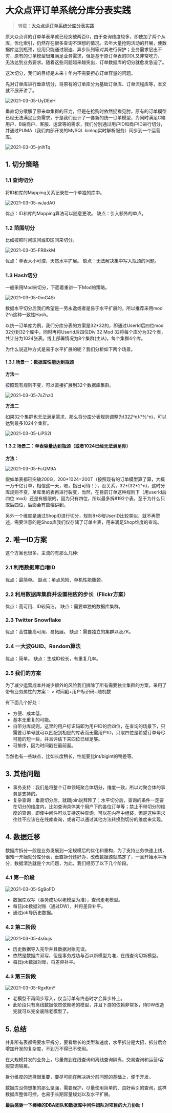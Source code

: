 # 大众点评订单系统分库分表实践

> 转载：[大众点评订单系统分库分表实践](https://tech.meituan.com/2016/11/18/dianping-order-db-sharding.html)

原大众点评的订单单表早就已经突破两百G，由于查询维度较多，即使加了两个从库，优化索引，仍然存在很多查询不理想的情况。去年大量抢购活动的开展，使数据库达到瓶颈，应用只能通过限速、异步队列等对其进行保护；业务需求层出不穷，原有的订单模型很难满足业务需求，但是基于原订单表的DDL又非常吃力，无法达到业务要求。随着这些问题越来越突出，订单数据库的切分就愈发急迫了。

这次切分，我们的目标是未来十年内不需要担心订单容量的问题。

先对订单库进行垂直切分，将原有的订单库分为基础订单库、订单流程库等，本文就不展开讲了。

![2021-03-05-UyDEeH](https://image.ldbmcs.com/2021-03-05-UyDEeH.jpg)

垂直切分缓解了原来单集群的压力，但是在抢购时依然捉襟见肘。原有的订单模型已经无法满足业务需求，于是我们设计了一套新的统一订单模型，为同时满足C端用户、B端商户、客服、运营等的需求，我们分别通过用户ID和商户ID进行切分，并通过PUMA（我们内部开发的MySQL binlog实时解析服务）同步到一个运营库。

![2021-03-05-jnlhTq](https://image.ldbmcs.com/2021-03-05-jnlhTq.jpg)

## 1. 切分策略

### 1.1 查询切分

将ID和库的Mapping关系记录在一个单独的库中。

![2021-03-05-wJadA0](https://image.ldbmcs.com/2021-03-05-wJadA0.jpg)

优点：ID和库的Mapping算法可以随意更改。
缺点：引入额外的单点。

### 1.2 范围切分

比如按照时间区间或ID区间来切分。

![2021-03-05-FR8xkM](https://image.ldbmcs.com/2021-03-05-FR8xkM.jpg)

优点：单表大小可控，天然水平扩展。
缺点：无法解决集中写入瓶颈的问题。

### 1.3 Hash切分

一般采用Mod来切分，下面着重讲一下Mod的策略。

![2021-03-05-0mG4Sr](https://image.ldbmcs.com/2021-03-05-0mG4Sr.jpg)

数据水平切分后我们希望是一劳永逸或者是易于水平扩展的，所以推荐采用mod 2^n这种一致性Hash。

以统一订单库为例，我们分库分表的方案是32*32的，即通过UserId后四位mod 32分到32个库中，同时再将UserId后四位Div 32 Mod 32将每个库分为32个表，共计分为1024张表。线上部署情况为8个集群(主从)，每个集群4个库。

为什么说这种方式是易于水平扩展的呢？我们分析如下两个场景。

#### 1.3.1 场景一：数据库性能达到瓶颈

**方法一**

按照现有规则不变，可以直接扩展到32个数据库集群。

![2021-03-05-7sZhz0](https://image.ldbmcs.com/2021-03-05-7sZhz0.jpg)

**方法二**

如果32个集群也无法满足需求，那么将分库分表规则调整为(32*2^n)*(32⁄2^n)，可以达到最多1024个集群。

![2021-03-05-LiPS2l](https://image.ldbmcs.com/2021-03-05-LiPS2l.jpg)

#### 1.3.2 场景二：单表容量达到瓶颈（或者1024已经无法满足你）

**方法：**

![2021-03-05-FcQM9A](https://image.ldbmcs.com/2021-03-05-FcQM9A.jpg)

假如单表都已突破200G，200\*1024=200T（按照现有的订单模型算了算，大概一万千亿订单，相信这一天，嗯，指日可待！），没关系，32\*(32*2^n)，这时分库规则不变，单库里的表再进行裂变，当然，在目前订单这种规则下（用userId后四位 mod）还是有极限的，因为只有四位，所以最多拆8192个表，至于为什么只取后四位，后面会有篇幅讲到。

另外一个维度是通过ShopID进行切分，规则8*8和UserID比较类似，就不再赘述，需要注意的是Shop库我们仅存储了订单主表，用来满足Shop维度的查询。

## 2. 唯一ID方案

这个方案也很多，主流的有那么几种:

### 2.1 利用数据库自增ID

优点：最简单。 缺点：单点风险、单机性能瓶颈。

### 2.2 利用数据库集群并设置相应的步长（Flickr方案）

优点：高可用、ID较简洁。 缺点：需要单独的数据库集群。

### 2.3 Twitter Snowflake

优点：高性能高可用、易拓展。 缺点：需要独立的集群以及ZK。

### 2.4 一大波GUID、Random算法

优点：简单。 缺点：生成ID较长，有重复几率。

### 2.5 我们的方案

为了减少运营成本并减少额外的风险我们排除了所有需要独立集群的方案，采用了带有业务属性的方案： > 时间戳+用户标识码+随机数

有下面几个好处：

- 方便、成本低。
- 基本无重复的可能。
- 自带分库规则，这里的用户标识码即为用户ID的后四位，在查询的场景下，只需要订单号就可以匹配到相应的库表而无需用户ID，只取四位是希望订单号尽可能的短一些，并且评估下来四位已经足够。
- 可排序，因为时间戳在最前面。

当然也有一些缺点，比如长度稍长，性能要比int/bigint的稍差等。

## 3. 其他问题

- 事务支持：我们是将整个订单领域聚合体切分，维度一致，所以对聚合体的事务是支持的。
- 复杂查询：垂直切分后，就跟join说拜拜了；水平切分后，查询的条件一定要在切分的维度内，比如查询具体某个用户下的各位订单等；禁止不带切分的维度的查询，即使中间件可以支持这种查询，可以在内存中组装，但是这种需求往往不应该在在线库查询，或者可以通过其他方法转换到切分的维度来实现。

## 4. 数据迁移

数据库拆分一般是业务发展到一定规模后的优化和重构，为了支持业务快速上线，很难一开始就分库分表，垂直拆分还好办，改改数据源就搞定了，一旦开始水平拆分，数据清洗就是个大问题，为此，我们经历了以下几个阶段。

### 4.1 第一阶段

![2021-03-05-Sg9oFD](https://image.ldbmcs.com/2021-03-05-Sg9oFD.jpg)

- 数据库双写（事务成功以老模型为准），查询走老模型。
- 每日job数据对账（通过DW），并将差异补平。
- 通过job导历史数据。

### 4.2 第二阶段

![2021-03-05-4s6ujs](https://image.ldbmcs.com/2021-03-05-4s6ujs.jpg)

- 历史数据导入完毕并且数据对账无误。
- 依然是数据库双写，但是事务成功与否以新模型为准，在线查询切新模型。
- 每日job数据对账，将差异补平。

### 4.3 第三阶段

![2021-03-05-RgxKmY](https://image.ldbmcs.com/2021-03-05-RgxKmY.jpg)

- 老模型不再同步写入，仅当订单有终态时才会异步补上。
- 此阶段只有离线数据依然依赖老的模型，并且下游的依赖非常多，待DW改造完就可以完全废除老模型了。

## 5. 总结

并非所有表都需要水平拆分，要看增长的类型和速度，水平拆分是大招，拆分后会增加开发的复杂度，不到万不得已不使用。

在大规模并发的业务上，尽量做到在线查询和离线查询隔离，交易查询和运营/客服查询隔离。

拆分维度的选择很重要，要尽可能在解决拆分前问题的基础上，便于开发。

数据库没你想象的那么坚强，需要保护，尽量使用简单的、良好索引的查询，这样数据库整体可控，也易于长期容量规划以及水平扩展。

**最后感谢一下棒棒的DBA团队和数据库中间件团队对项目的大力协助！**

